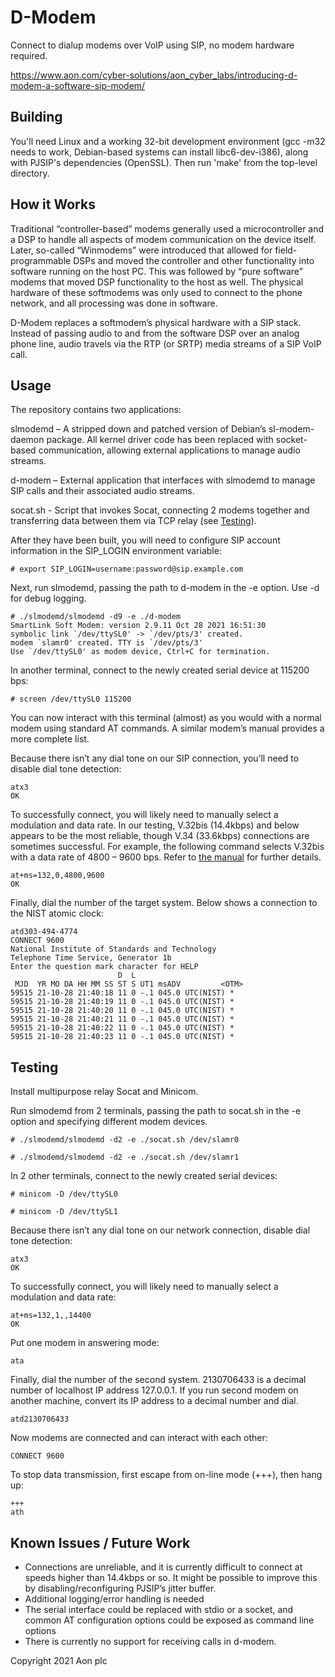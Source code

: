 # D-Modem
Connect to dialup modems over VoIP using SIP, no modem hardware required.

https://www.aon.com/cyber-solutions/aon_cyber_labs/introducing-d-modem-a-software-sip-modem/

## Building
You'll need Linux and a working 32-bit development environment (gcc -m32 needs to work, Debian-based systems can install libc6-dev-i386), along with PJSIP's dependencies (OpenSSL).  Then run 'make' from the top-level directory.

## How it Works
Traditional “controller-based” modems generally used a microcontroller and a DSP to handle all aspects of modem communication on the device itself.  Later, so-called “Winmodems” were introduced that allowed for field-programmable DSPs and moved the controller and other functionality into software running on the host PC.  This was followed by “pure software” modems that moved DSP functionality to the host as well.  The physical hardware of these softmodems was only used to connect to the phone network, and all processing was done in software. 

D-Modem replaces a softmodem’s physical hardware with a SIP stack.  Instead of passing audio to and from the software DSP over an analog phone line, audio travels via the RTP (or SRTP) media streams of a SIP VoIP call.   

## Usage
The repository contains two applications: 

slmodemd – A stripped down and patched version of Debian’s sl-modem-daemon package.  All kernel driver code has been replaced with socket-based communication, allowing external applications to manage audio streams. 

d-modem – External application that interfaces with slmodemd to manage SIP calls and their associated audio streams.

socat.sh - Script that invokes Socat, connecting 2 modems together and transferring data between them via TCP relay (see [Testing](#testing)).

After they have been built, you will need to configure SIP account information in the SIP_LOGIN environment variable: 

    # export SIP_LOGIN=username:password@sip.example.com
Next, run slmodemd, passing the path to d-modem in the -e option.  Use -d<level> for debug logging. 

    # ./slmodemd/slmodemd -d9 -e ./d-modem
    SmartLink Soft Modem: version 2.9.11 Oct 28 2021 16:51:30 
    symbolic link `/dev/ttySL0' -> `/dev/pts/3' created. 
    modem `slamr0' created. TTY is `/dev/pts/3' 
    Use `/dev/ttySL0' as modem device, Ctrl+C for termination.

In another terminal, connect to the newly created serial device at 115200 bps: 

    # screen /dev/ttySL0 115200

You can now interact with this terminal (almost) as you would with a normal modem using standard AT commands.  A similar modem’s manual provides a more complete list. 

Because there isn’t any dial tone on our SIP connection, you’ll need to disable dial tone detection: 

    atx3 
    OK

To successfully connect, you will likely need to manually select a modulation and data rate.  In our testing, V.32bis (14.4kbps) and below appears to be the most reliable, though V.34 (33.6kbps) connections are sometimes successful.  For example, the following command selects V.32bis with a data rate of 4800 – 9600 bps.  Refer to [the manual](./doc/ST56ATCommands.pdf) for further details. 

    at+ms=132,0,4800,9600 
    OK

Finally, dial the number of the target system.  Below shows a connection to the NIST atomic clock: 

    atd303-494-4774 
    CONNECT 9600 
    National Institute of Standards and Technology 
    Telephone Time Service, Generator 1b 
    Enter the question mark character for HELP 
                            D  L 
     MJD  YR MO DA HH MM SS ST S UT1 msADV         <OTM> 
    59515 21-10-28 21:40:18 11 0 -.1 045.0 UTC(NIST) * 
    59515 21-10-28 21:40:19 11 0 -.1 045.0 UTC(NIST) * 
    59515 21-10-28 21:40:20 11 0 -.1 045.0 UTC(NIST) * 
    59515 21-10-28 21:40:21 11 0 -.1 045.0 UTC(NIST) * 
    59515 21-10-28 21:40:22 11 0 -.1 045.0 UTC(NIST) * 
    59515 21-10-28 21:40:23 11 0 -.1 045.0 UTC(NIST) *

## Testing
Install multipurpose relay Socat and Minicom.

Run slmodemd from 2 terminals, passing the path to socat.sh in the -e option and specifying different modem devices.

    # ./slmodemd/slmodemd -d2 -e ./socat.sh /dev/slamr0

    # ./slmodemd/slmodemd -d2 -e ./socat.sh /dev/slamr1

In 2 other terminals, connect to the newly created serial devices:

    # minicom -D /dev/ttySL0

    # minicom -D /dev/ttySL1

Because there isn’t any dial tone on our network connection, disable dial tone detection:

    atx3 
    OK

To successfully connect, you will likely need to manually select a modulation and data rate: 

    at+ms=132,1,,14400 
    OK

Put one modem in answering mode:

    ata

Finally, dial the number of the second system. 2130706433 is a decimal number of localhost IP address 127.0.0.1. If you run second modem on another machine, convert its IP address to a decimal number and dial.

    atd2130706433

Now modems are connected and can interact with each other:

    CONNECT 9600 

To stop data transmission, first escape from on-line mode (+++), then hang up:

    +++
    ath

## Known Issues / Future Work
- Connections are unreliable, and it is currently difficult to connect at speeds higher than 14.4kbps or so.  It might be possible to improve this by disabling/reconfiguring PJSIP’s jitter buffer. 
- Additional logging/error handling is needed 
- The serial interface could be replaced with stdio or a socket, and common AT configuration options could be exposed as command line options 
- There is currently no support for receiving calls in d-modem.


Copyright 2021 Aon plc
